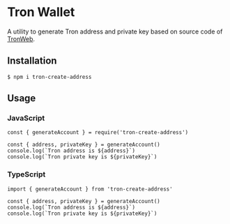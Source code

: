 # Tron Wallet

A utility to generate Tron address and private key based on source code of [TronWeb](https://github.com/TRON-US/tronweb).

## Installation

`$ npm i tron-create-address`

## Usage
### JavaScript
```
const { generateAccount } = require('tron-create-address')

const { address, privateKey } = generateAccount()
console.log(`Tron address is ${address}`)
console.log(`Tron private key is ${privateKey}`)
```

### TypeScript
```
import { generateAccount } from 'tron-create-address'

const { address, privateKey } = generateAccount()
console.log(`Tron address is ${address}`)
console.log(`Tron private key is ${privateKey}`)
```
